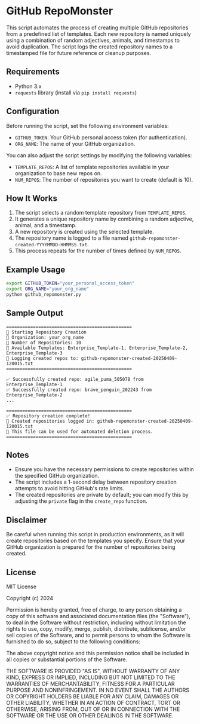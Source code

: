 # GitHub RepoMonster

This script automates the process of creating multiple GitHub repositories from a predefined list of templates. Each new repository is named uniquely using a combination of random adjectives, animals, and timestamps to avoid duplication. The script logs the created repository names to a timestamped file for future reference or cleanup purposes.

## Requirements

- Python 3.x
- `requests` library (install via `pip install requests`)

## Configuration

Before running the script, set the following environment variables:

- `GITHUB_TOKEN`: Your GitHub personal access token (for authentication).
- `ORG_NAME`: The name of your GitHub organization.
  
You can also adjust the script settings by modifying the following variables:

- `TEMPLATE_REPOS`: A list of template repositories available in your organization to base new repos on.
- `NUM_REPOS`: The number of repositories you want to create (default is 10).
  
## How It Works

1. The script selects a random template repository from `TEMPLATE_REPOS`.
2. It generates a unique repository name by combining a random adjective, animal, and a timestamp.
3. A new repository is created using the selected template.
4. The repository name is logged to a file named `github-repomonster-created-YYYYMMDD-HHMMSS.txt`.
5. This process repeats for the number of times defined by `NUM_REPOS`.

## Example Usage

```bash
export GITHUB_TOKEN="your_personal_access_token"
export ORG_NAME="your_org_name"
python github_repomonster.py
```

## Sample Output

```text
===============================================
📢 Starting Repository Creation
📌 Organization: your_org_name
📌 Number of Repositories: 10
📌 Available Templates: Enterprise_Template-1, Enterprise_Template-2, Enterprise_Template-3
📌 Logging created repos to: github-repomonster-created-20250409-120015.txt
===============================================

✅ Successfully created repo: agile_puma_505078 from Enterprise_Template-1
✅ Successfully created repo: brave_penguin_202243 from Enterprise_Template-2
...

===============================================
✅ Repository creation complete!
📂 Created repositories logged in: github-repomonster-created-20250409-120015.txt
📌 This file can be used for automated deletion process.
===============================================
```

## Notes

- Ensure you have the necessary permissions to create repositories within the specified GitHub organization.
- The script includes a 1-second delay between repository creation attempts to avoid hitting GitHub's rate limits.
- The created repositories are private by default; you can modify this by adjusting the `private` flag in the `create_repo` function.

## Disclaimer

Be careful when running this script in production environments, as it will create repositories based on the templates you specify. Ensure that your GitHub organization is prepared for the number of repositories being created.

## License

MIT License

Copyright (c) 2024

Permission is hereby granted, free of charge, to any person obtaining a copy
of this software and associated documentation files (the "Software"), to deal
in the Software without restriction, including without limitation the rights
to use, copy, modify, merge, publish, distribute, sublicense, and/or sell
copies of the Software, and to permit persons to whom the Software is
furnished to do so, subject to the following conditions:

The above copyright notice and this permission notice shall be included in all
copies or substantial portions of the Software.

THE SOFTWARE IS PROVIDED "AS IS", WITHOUT WARRANTY OF ANY KIND, EXPRESS OR
IMPLIED, INCLUDING BUT NOT LIMITED TO THE WARRANTIES OF MERCHANTABILITY,
FITNESS FOR A PARTICULAR PURPOSE AND NONINFRINGEMENT. IN NO EVENT SHALL THE
AUTHORS OR COPYRIGHT HOLDERS BE LIABLE FOR ANY CLAIM, DAMAGES OR OTHER
LIABILITY, WHETHER IN AN ACTION OF CONTRACT, TORT OR OTHERWISE, ARISING FROM,
OUT OF OR IN CONNECTION WITH THE SOFTWARE OR THE USE OR OTHER DEALINGS IN THE
SOFTWARE.

